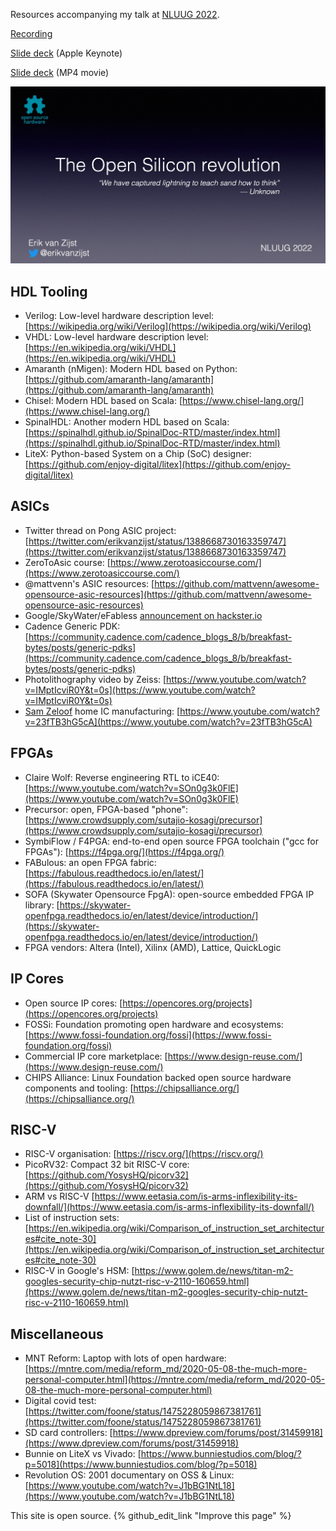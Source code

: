 Resources accompanying my talk at [NLUUG 2022](https://www.nluug.nl/activiteiten/events/vj22/programma/index.html).

[Recording](https://youtu.be/PjfiXEgieWQ?t=13250)

[Slide deck](https://evzijst.s3.us-west-2.amazonaws.com/slides.key) (Apple Keynote)

[Slide deck](https://evzijst.s3.us-west-2.amazonaws.com/opensilicon_slides.mp4) (MP4 movie)


[![Download slides](opening_slide.jpg)](https://evzijst.s3.us-west-2.amazonaws.com/slides.key)


## HDL Tooling

* Verilog: Low-level hardware description level: [https://wikipedia.org/wiki/Verilog](https://wikipedia.org/wiki/Verilog)
* VHDL: Low-level hardware description level: [https://en.wikipedia.org/wiki/VHDL](https://en.wikipedia.org/wiki/VHDL)
* Amaranth (nMigen): Modern HDL based on Python: [https://github.com/amaranth-lang/amaranth](https://github.com/amaranth-lang/amaranth)
* Chisel: Modern HDL based on Scala: [https://www.chisel-lang.org/](https://www.chisel-lang.org/)
* SpinalHDL: Another modern HDL based on Scala: [https://spinalhdl.github.io/SpinalDoc-RTD/master/index.html](https://spinalhdl.github.io/SpinalDoc-RTD/master/index.html)
* LiteX: Python-based System on a Chip (SoC) designer: [https://github.com/enjoy-digital/litex](https://github.com/enjoy-digital/litex)

## ASICs

* Twitter thread on Pong ASIC project: [https://twitter.com/erikvanzijst/status/1388668730163359747](https://twitter.com/erikvanzijst/status/1388668730163359747)
* ZeroToAsic course: [https://www.zerotoasiccourse.com/](https://www.zerotoasiccourse.com/)
* @mattvenn's ASIC resources: [https://github.com/mattvenn/awesome-opensource-asic-resources](https://github.com/mattvenn/awesome-opensource-asic-resources)
* Google/SkyWater/eFabless [announcement on hackster.io](https://www.hackster.io/news/efabless-google-and-skywater-are-enabling-us-mere-mortal-makers-to-design-our-own-open-source-asics-28917eb5357a)
* Cadence Generic PDK: [https://community.cadence.com/cadence_blogs_8/b/breakfast-bytes/posts/generic-pdks](https://community.cadence.com/cadence_blogs_8/b/breakfast-bytes/posts/generic-pdks)
* Photolithography video by Zeiss: [https://www.youtube.com/watch?v=IMptIcviR0Y&t=0s](https://www.youtube.com/watch?v=IMptIcviR0Y&t=0s)
* [Sam Zeloof](http://sam.zeloof.xyz/) home IC manufacturing: [https://www.youtube.com/watch?v=23fTB3hG5cA](https://www.youtube.com/watch?v=23fTB3hG5cA)

## FPGAs

* Claire Wolf: Reverse engineering RTL to iCE40: [https://www.youtube.com/watch?v=SOn0g3k0FlE](https://www.youtube.com/watch?v=SOn0g3k0FlE)
* Precursor: open, FPGA-based "phone": [https://www.crowdsupply.com/sutajio-kosagi/precursor](https://www.crowdsupply.com/sutajio-kosagi/precursor)
* SymbiFlow / F4PGA: end-to-end open source FPGA toolchain ("gcc for FPGAs"): [https://f4pga.org/](https://f4pga.org/)
* FABulous: an open FPGA fabric: [https://fabulous.readthedocs.io/en/latest/](https://fabulous.readthedocs.io/en/latest/)
* SOFA (Skywater Opensource FpgA): open-source embedded FPGA IP library: [https://skywater-openfpga.readthedocs.io/en/latest/device/introduction/](https://skywater-openfpga.readthedocs.io/en/latest/device/introduction/)
* FPGA vendors: Altera (Intel), Xilinx (AMD), Lattice, QuickLogic

## IP Cores

* Open source IP cores: [https://opencores.org/projects](https://opencores.org/projects)
* FOSSi: Foundation promoting open hardware and ecosystems: [https://www.fossi-foundation.org/fossi](https://www.fossi-foundation.org/fossi)
* Commercial IP core marketplace: [https://www.design-reuse.com/](https://www.design-reuse.com/)
* CHIPS Alliance: Linux Foundation backed open source hardware components and tooling: [https://chipsalliance.org/](https://chipsalliance.org/)

## RISC-V

* RISC-V organisation: [https://riscv.org/](https://riscv.org/)
* PicoRV32: Compact 32 bit RISC-V core: [https://github.com/YosysHQ/picorv32](https://github.com/YosysHQ/picorv32)
* ARM vs RISC-V [https://www.eetasia.com/is-arms-inflexibility-its-downfall/](https://www.eetasia.com/is-arms-inflexibility-its-downfall/)
* List of instruction sets: [https://en.wikipedia.org/wiki/Comparison_of_instruction_set_architectures#cite_note-30](https://en.wikipedia.org/wiki/Comparison_of_instruction_set_architectures#cite_note-30)
* RISC-V in Google's HSM: [https://www.golem.de/news/titan-m2-googles-security-chip-nutzt-risc-v-2110-160659.html](https://www.golem.de/news/titan-m2-googles-security-chip-nutzt-risc-v-2110-160659.html)


## Miscellaneous

* MNT Reform: Laptop with lots of open hardware: [https://mntre.com/media/reform_md/2020-05-08-the-much-more-personal-computer.html](https://mntre.com/media/reform_md/2020-05-08-the-much-more-personal-computer.html)
* Digital covid test: [https://twitter.com/foone/status/1475228059867381761](https://twitter.com/foone/status/1475228059867381761)
* SD card controllers: [https://www.dpreview.com/forums/post/31459918](https://www.dpreview.com/forums/post/31459918)
* Bunnie on LiteX vs Vivado: [https://www.bunniestudios.com/blog/?p=5018](https://www.bunniestudios.com/blog/?p=5018)
* Revolution OS: 2001 documentary on OSS & Linux: [https://www.youtube.com/watch?v=J1bBG1NtL18](https://www.youtube.com/watch?v=J1bBG1NtL18)


This site is open source. {% github_edit_link "Improve this page" %}
